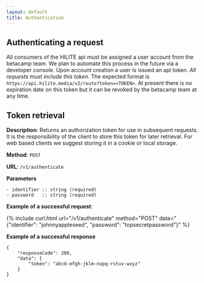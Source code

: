 ```yaml
---
layout: default
title: Authentication
---
```


## Authenticating a request

All consumers of the HILITE api must be assigned a user account from the betacamp team. We plan to automate this process in the future via a developer console. Upon account creation a user is issued an api token. *All requests must include this token*. The expected format is `https://api.hilite.media/v2/route?token=<TOKEN>`. At present there is no expiration date on this token but it can be revoked by the betacamp team at any time.

## Token retrieval

**Description**: Returns an authorization token for use in subsequent requests. It is the responsibility of the client to store this token for later retrieval. For web based clients we suggest storing it in a cookie or local storage. 

**Method**: `POST`

**URL**: `/v1/authenticate`

**Parameters**
      
    - identifier :: string (required)
    - password   :: string (required)

**Example of a successful request**:

{% include curl.html url="/v1/authenticate" method="POST" data="{\"identifier\": \"johnnyappleseed\", \"password\": \"topsecretpassword\"}" %}

**Example of a successful response**
        
    {
        "responseCode": 200,
        "data": {
            "token": "abcd-efgh-jklm-nopq-rstuv-wxyz"
        }
    }